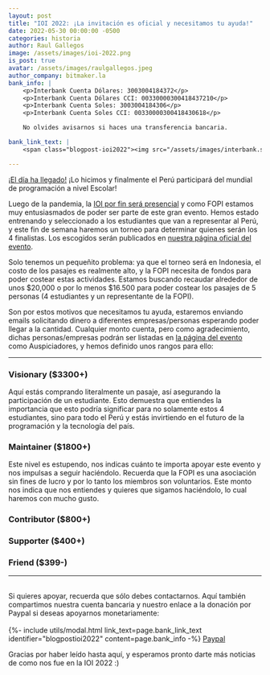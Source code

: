 ```yaml
---
layout: post
title: "IOI 2022: ¡La invitación es oficial y necesitamos tu ayuda!"
date: 2022-05-30 00:00:00 -0500
categories: historia
author: Raul Gallegos
image: /assets/images/ioi-2022.png
is_post: true
avatar: /assets/images/raulgallegos.jpeg
author_company: bitmaker.la
bank_info: |
    <p>Interbank Cuenta Dólares: 3003004184372</p>
    <p>Interbank Cuenta Dólares CCI: 00330000300418437210</p>
    <p>Interbank Cuenta Soles: 3003004184306</p>
    <p>Interbank Cuenta Soles CCI: 00330000300418430618</p>

    No olvides avisarnos si haces una transferencia bancaria.

bank_link_text: |
    <span class="blogpost-ioi2022"><img src="/assets/images/interbank.svg" /></span>

---
```

[¡El día ha llegado!](/ioi-2022) ¡Lo hicimos y finalmente el Perú participará del mundial
de programación a nivel Escolar!

Luego de la pandemia, la [IOI por fin será presencial](https://ioi2022.id/) y como FOPI estamos muy entusiasmados
de poder ser parte de este gran evento. Hemos estado entrenando y seleccionado a los estudiantes
que van a representar al Perú, y este fin de semana haremos un torneo
para determinar quienes serán los 4 finalistas. Los escogidos
serán publicados en [nuestra página oficial del evento](/ioi-2022).

Solo tenemos un pequeñito problema: ya que el torneo será en Indonesia, el costo de los pasajes
es realmente alto, y la FOPI necesita de fondos para poder costear estas actividades.
Estamos buscando recaudar alrededor de unos $20,000 o por lo menos $16.500 para poder costear
los pasajes de 5 personas (4 estudiantes y un representante de la FOPI).

Son por estos motivos que necesitamos tu ayuda, estaremos enviando emails solicitando dinero a
diferentes empresas/personas esperando poder llegar a la cantidad. Cualquier monto cuenta, pero
como agradecimiento, dichas personas/empresas podrán ser listadas en [la página del evento](/ioi-2022) como
Auspiciadores, y hemos definido unos rangos para ello:

---
### Visionary ($3300\+)

Aquí estás comprando literalmente un pasaje, así asegurando la participación de un estudiante. Esto demuestra
que entiendes la importancia que esto podría significar para no solamente estos 4 estudiantes,
sino para todo el Perú y estás invirtiendo en el futuro de la programación y la tecnología del
país.

### Maintainer ($1800\+)

Este nivel es estupendo, nos indicas cuánto te importa apoyar este evento y nos impulsas a
seguir haciéndolo. Recuerda que la FOPI es una asociación sin fines de lucro y por lo tanto
los miembros son voluntarios. Este monto nos indica que nos entiendes y quieres que sigamos
haciéndolo, lo cual haremos con mucho gusto.

### Contributor ($800\+)

### Supporter ($400\+)

### Friend ($399\-)

---

<br/>
Si quieres apoyar, recuerda que sólo debes contactarnos. Aquí también compartimos nuestra
cuenta bancaria y nuestro enlace a la donación por Paypal si deseas apoyarnos monetariamente:
<br />
<br />
{%- include utils/modal.html link_text=page.bank_link_text identifier="blogpostioi2022" content=page.bank_info -%}
<a href="https://www.paypal.com/pools/c/8Kf1hMqVN5">
  <i class="fa fa-2x fa-paypal"></i> Paypal
</a>

<br />

Gracias por haber leído hasta aquí, y esperamos pronto darte más noticias de como nos fue
en la IOI 2022 :)
